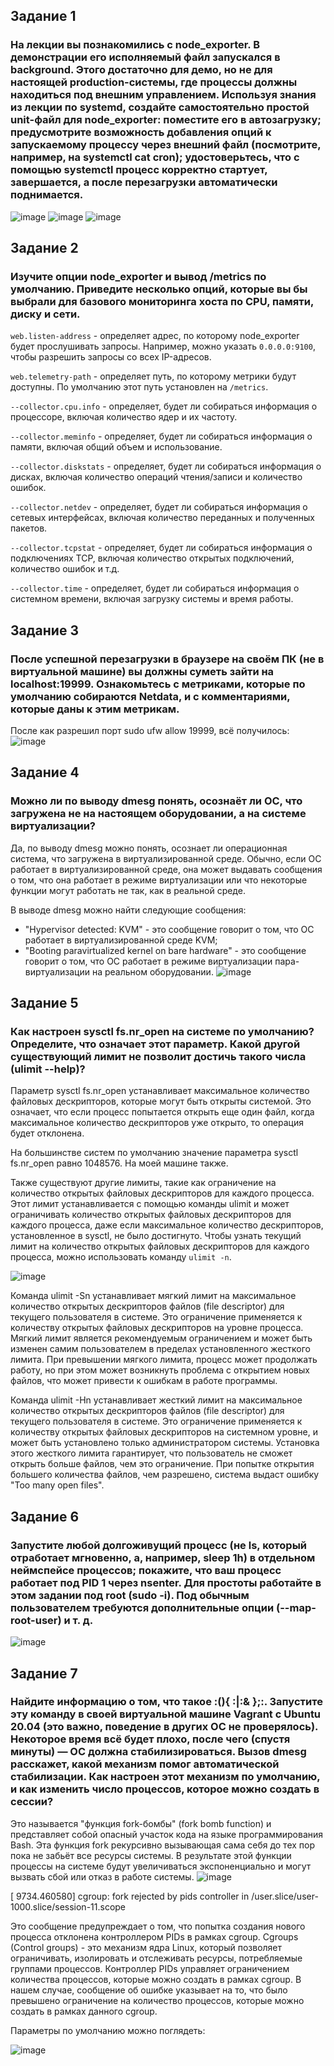 ## Задание 1
### На лекции вы познакомились с node_exporter. В демонстрации его исполняемый файл запускался в background. Этого достаточно для демо, но не для настоящей production-системы, где процессы должны находиться под внешним управлением. Используя знания из лекции по systemd, создайте самостоятельно простой unit-файл для node_exporter: поместите его в автозагрузку; предусмотрите возможность добавления опций к запускаемому процессу через внешний файл (посмотрите, например, на systemctl cat cron); удостоверьтесь, что с помощью systemctl процесс корректно стартует, завершается, а после перезагрузки автоматически поднимается.
![image](https://user-images.githubusercontent.com/126553776/229877543-6432d8f1-69be-4579-b770-fcd96ea3de79.png)
![image](https://user-images.githubusercontent.com/126553776/229877775-61fd5f9e-a220-410f-9649-99aada26f165.png)
![image](https://user-images.githubusercontent.com/126553776/229879032-29ad0f9c-0998-4367-858a-fe06971ce106.png)
## Задание 2
### Изучите опции node_exporter и вывод /metrics по умолчанию. Приведите несколько опций, которые вы бы выбрали для базового мониторинга хоста по CPU, памяти, диску и сети.
`web.listen-address` - определяет адрес, по которому node_exporter будет прослушивать запросы. Например, можно указать `0.0.0.0:9100`, чтобы разрешить запросы со всех IP-адресов.

`web.telemetry-path` - определяет путь, по которому метрики будут доступны. По умолчанию этот путь установлен на `/metrics`.

`--collector.cpu.info` - определяет, будет ли собираться информация о процессоре, включая количество ядер и их частоту.

`--collector.meminfo` - определяет, будет ли собираться информация о памяти, включая общий объем и использование.

`--collector.diskstats` - определяет, будет ли собираться информация о дисках, включая количество операций чтения/записи и количество ошибок.

`--collector.netdev` - определяет, будет ли собираться информация о сетевых интерфейсах, включая количество переданных и полученных пакетов.

`--collector.tcpstat` - определяет, будет ли собираться информация о подключениях TCP, включая количество открытых подключений, количество ошибок и т.д.

`--collector.time` - определяет, будет ли собираться информация о системном времени, включая загрузку системы и время работы.
## Задание 3
### После успешной перезагрузки в браузере на своём ПК (не в виртуальной машине) вы должны суметь зайти на localhost:19999. Ознакомьтесь с метриками, которые по умолчанию собираются Netdata, и с комментариями, которые даны к этим метрикам.
После как разрешил порт sudo ufw allow 19999, всё получилось:
![image](https://user-images.githubusercontent.com/126553776/230308377-e0929639-8a13-40e4-85f3-cc532653f646.png)
## Задание 4
### Можно ли по выводу dmesg понять, осознаёт ли ОС, что загружена не на настоящем оборудовании, а на системе виртуализации?
Да, по выводу dmesg можно понять, осознает ли операционная система, что загружена в виртуализированной среде. Обычно, если ОС работает в виртуализированной среде, она может выдавать сообщения о том, что она работает в режиме виртуализации или что некоторые функции могут работать не так, как в реальной среде.

В выводе dmesg можно найти следующие сообщения:
- "Hypervisor detected: KVM" - это сообщение говорит о том, что ОС работает в виртуализированной среде KVM;
- "Booting paravirtualized kernel on bare hardware" - это сообщение говорит о том, что ОС работает в режиме виртуализации пара-виртуализации на реальном оборудовании.
![image](https://user-images.githubusercontent.com/126553776/230314311-1bd63776-8282-4ce6-b247-b45bae169313.png)
## Задание 5
### Как настроен sysctl fs.nr_open на системе по умолчанию? Определите, что означает этот параметр. Какой другой существующий лимит не позволит достичь такого числа (ulimit --help)?
Параметр sysctl fs.nr_open устанавливает максимальное количество файловых дескрипторов, которые могут быть открыты системой. Это означает, что если процесс попытается открыть еще один файл, когда максимальное количество дескрипторов уже открыто, то операция будет отклонена.

На большинстве систем по умолчанию значение параметра sysctl fs.nr_open равно 1048576. На моей машине также.

Также существуют другие лимиты, такие как ограничение на количество открытых файловых дескрипторов для каждого процесса. Этот лимит устанавливается с помощью команды ulimit и может ограничивать количество открытых файловых дескрипторов для каждого процесса, даже если максимальное количество дескрипторов, установленное в sysctl, не было достигнуто. Чтобы узнать текущий лимит на количество открытых файловых дескрипторов для каждого процесса, можно использовать команду `ulimit -n`.

![image](https://user-images.githubusercontent.com/126553776/230319084-11b9c61f-7039-4648-bdf9-b998af99622c.png)

Команда ulimit -Sn устанавливает мягкий лимит на максимальное количество открытых дескрипторов файлов (file descriptor) для текущего пользователя в системе. Это ограничение применяется к количеству открытых файловых дескрипторов на уровне процесса. Мягкий лимит является рекомендуемым ограничением и может быть изменен самим пользователем в пределах установленного жесткого лимита. При превышении мягкого лимита, процесс может продолжать работу, но при этом может возникнуть проблема с открытием новых файлов, что может привести к ошибкам в работе программы.

Команда ulimit -Hn устанавливает жесткий лимит на максимальное количество открытых дескрипторов файлов (file descriptor) для текущего пользователя в системе. Это ограничение применяется к количеству открытых файловых дескрипторов на системном уровне, и может быть установлено только администратором системы. Установка этого жесткого лимита гарантирует, что пользователь не сможет открыть больше файлов, чем это ограничение. При попытке открытия большего количества файлов, чем разрешено, система выдаст ошибку "Too many open files".
## Задание 6
### Запустите любой долгоживущий процесс (не ls, который отработает мгновенно, а, например, sleep 1h) в отдельном неймспейсе процессов; покажите, что ваш процесс работает под PID 1 через nsenter. Для простоты работайте в этом задании под root (sudo -i). Под обычным пользователем требуются дополнительные опции (--map-root-user) и т. д.
![image](https://user-images.githubusercontent.com/126553776/230327141-22192d46-26ec-46b3-9aeb-2dfa55686539.png)
## Задание 7
### Найдите информацию о том, что такое :(){ :|:& };:. Запустите эту команду в своей виртуальной машине Vagrant с Ubuntu 20.04 (это важно, поведение в других ОС не проверялось). Некоторое время всё будет плохо, после чего (спустя минуты) — ОС должна стабилизироваться. Вызов dmesg расскажет, какой механизм помог автоматической стабилизации. Как настроен этот механизм по умолчанию, и как изменить число процессов, которое можно создать в сессии?
Это называется "функция fork-бомбы" (fork bomb function) и представляет собой опасный участок кода на языке программирования Bash. Эта функция fork рекурсивно вызывающая сама себя до тех пор пока не забьёт все ресурсы системы. В результате этой функции процессы на системе будут увеличиваться экспоненциально и могут вызвать сбой или отказ в работе системы.
![image](https://user-images.githubusercontent.com/126553776/230329817-1fb11af0-e336-4b3b-ad08-58ef2726b345.png)

[ 9734.460580] cgroup: fork rejected by pids controller in /user.slice/user-1000.slice/session-11.scope

Это сообщение предупреждает о том, что попытка создания нового процесса отклонена контроллером PIDs в рамках cgroup. Cgroups (Control groups) - это механизм ядра Linux, который позволяет ограничивать, изолировать и отслеживать ресурсы, потребляемые группами процессов. Контроллер PIDs управляет ограничением количества процессов, которые можно создать в рамках cgroup. В нашем случае, сообщение об ошибке указывает на то, что было превышено ограничение на количество процессов, которые можно создать в рамках данного cgroup.

Параметры по умолчанию можно поглядеть:

![image](https://user-images.githubusercontent.com/126553776/230344489-6abb27bd-3743-4cf8-abb1-5af785b4d96f.png)



